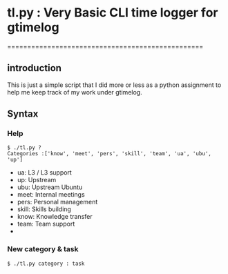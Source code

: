 # tl.py : Very Basic CLI time logger for gtimelog
=================================================

## introduction
This is just a simple script that I did more or less as a
python assignment to help me keep track of my work under
gtimelog.

## Syntax

### Help
    $ ./tl.py ?
    Categories :['know', 'meet', 'pers', 'skill', 'team', 'ua', 'ubu', 'up']

* ua: L3 / L3 support
* up: Upstream
* ubu: Upstream Ubuntu
* meet: Internal meetings
* pers: Personal management
* skill: Skills building
* know: Knowledge transfer
* team: Team support
* 

### New category & task
    $ ./tl.py category : task
